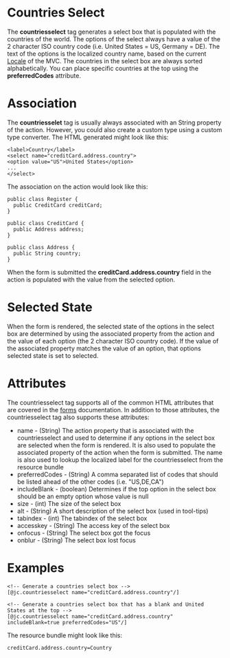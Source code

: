 # Countries Select #

The **countriesselect** tag generates a select box that is populated with the countries of the world. The options of the select always have a value of the 2 character ISO country code (i.e. United States = US, Germany = DE). The text of the options is the localized country name, based on the current [Locale](MVCLocale.md) of the MVC. The countries in the select box are always sorted alphabetically. You can place specific countries at the top using the **preferredCodes** attribute.

# Association #

The **countriesselet** tag is usually always associated with an String property of the action. However, you could also create a custom type using a custom type converter. The HTML generated might look like this:

```
<label>Country</label>
<select name="creditCard.address.country">
<option value="US">United States</option>
...
</select>
```

The association on the action would look like this:

```
public class Register {
  public CreditCard creditCard;
}

public class CreditCard {
  public Address address;
}

public class Address {
  public String country;
}
```

When the form is submitted the **creditCard.address.country** field in the action is populated with the value from the selected option.

# Selected State #

When the form is rendered, the selected state of the options in the select box are determined by using the associated property from the action and the value of each option (the 2 character ISO country code). If the value of the associated property matches the value of an option, that options selected state is set to selected.

# Attributes #

The countriesselect tag supports all of the common HTML attributes that are covered in the [forms](MVCForms.md) documentation. In addition to those attributes, the countriesselect tag also supports these attributes:

  * name - (String) The action property that is associated with the countriesselect and used to determine if any options in the select box are selected when the form is rendered. It is also used to populate the associated property of the action when the form is submitted. The name is also used to lookup the localized label for the countriesselect from the resource bundle
  * preferredCodes - (String) A comma separated list of codes that should be listed ahead of the other codes (i.e. "US,DE,CA")
  * includeBlank - (boolean) Determines if the top option in the select box should be an empty option whose value is null
  * size - (int) The size of the select box
  * alt - (String) A short description of the select box (used in tool-tips)
  * tabindex - (int) The tabindex of the select box
  * accesskey - (String) The access key of the select box
  * onfocus - (String) The select box got the focus
  * onblur - (String) The select box lost focus

# Examples #

```
<!-- Generate a countries select box -->
[@jc.countriesselect name="creditCard.address.country"/]

<!-- Generate a countries select box that has a blank and United States at the top -->
[@jc.countriesselect name="creditCard.address.country" includeBlank=true preferredCodes="US"/]
```

The resource bundle might look like this:

```
creditCard.address.country=Country
```